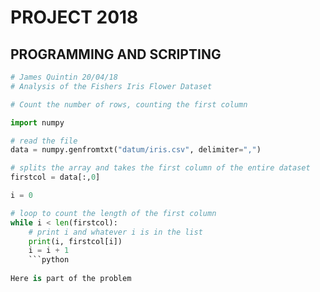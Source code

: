 # PROJECT 2018
## PROGRAMMING AND SCRIPTING
```python
# James Quintin 20/04/18
# Analysis of the Fishers Iris Flower Dataset

# Count the number of rows, counting the first column

import numpy

# read the file 
data = numpy.genfromtxt("datum/iris.csv", delimiter=",")

# splits the array and takes the first column of the entire dataset
firstcol = data[:,0]

i = 0

# loop to count the length of the first column
while i < len(firstcol):
    # print i and whatever i is in the list
    print(i, firstcol[i]) 
    i = i + 1
    ```python
    
Here is part of the problem
